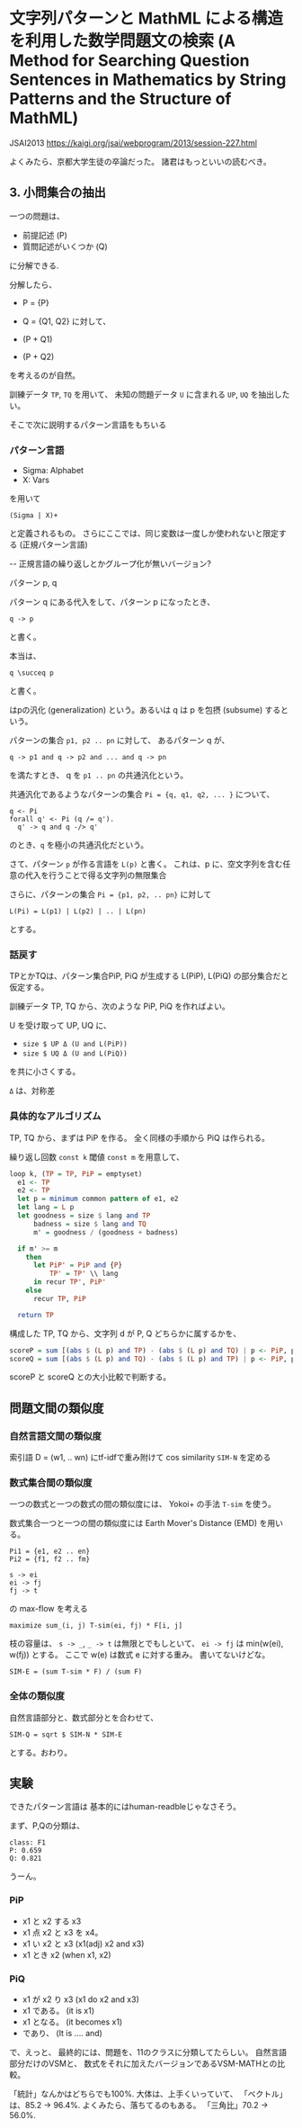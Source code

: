 # 文字列パターンと MathML による構造を利用した数学問題文の検索 (A Method for Searching Question Sentences in Mathematics by String Patterns and the Structure of MathML)

JSAI2013
https://kaigi.org/jsai/webprogram/2013/session-227.html

よくみたら、京都大学生徒の卒論だった。
諸君はもっといいの読むべき。

## 3. 小問集合の抽出

一つの問題は、

- 前提記述 (P)
- 質問記述がいくつか (Q)

に分解できる.

分解したら、
- P = {P}
- Q = {Q1, Q2}
に対して、
 
- (P + Q1)
- (P + Q2)

を考えるのが自然。

訓練データ `TP`, `TQ` を用いて、
未知の問題データ `U` に含まれる `UP`, `UQ` を抽出したい。

そこで次に説明するパターン言語をもちいる

### パターン言語

- Sigma: Alphabet
- X: Vars

を用いて
```
(Sigma | X)+
```
と定義されるもの。
さらにここでは、同じ変数は一度しか使われないと限定する (正規パターン言語)

-- 正規言語の繰り返しとかグループ化が無いバージョン?

パターン p, q

パターン q にある代入をして、パターン p になったとき、
```
q -> p
```
と書く。

本当は、
```
q \succeq p
```
と書く。


はpの汎化 (generalization) という。あるいは q は p を包摂 (subsume) するという。

パターンの集合
`p1, p2 .. pn`
に対して、
あるパターン q が、
```
q -> p1 and q -> p2 and ... and q -> pn
```
を満たすとき、
q を `p1 .. pn` の共通汎化という。

共通汎化であるようなパターンの集合
`Pi = {q, q1, q2, ... }`
について、

```
q <- Pi
forall q' <- Pi (q /= q').
  q' -> q and q -/> q'
```
のとき、`q` を極小の共通汎化だという。

さて、パターン `p` が作る言語を `L(p)` と書く。
これは、p に、空文字列を含む任意の代入を行うことで得る文字列の無限集合

さらに、パターンの集合
`Pi = {p1, p2, .. pn}`
に対して
```
L(Pi) = L(p1) | L(p2) | .. | L(pn)
```
とする。

### 話戻す

TPとかTQは、パターン集合PiP, PiQ が生成する L(PiP), L(PiQ) の部分集合だと仮定する。

訓練データ TP, TQ から、次のような PiP, PiQ を作ればよい。

U を受け取って UP, UQ に、

- `size $ UP Δ (U and L(PiP))`
- `size $ UQ Δ (U and L(PiQ))`

を共に小さくする。

`Δ` は、対称差

### 具体的なアルゴリズム

TP, TQ から、まずは PiP を作る。
全く同様の手順から PiQ は作られる。

繰り返し回数 `const k`
閾値 `const m`
を用意して、

```haskell
loop k, (TP = TP, PiP = emptyset)
  e1 <- TP
  e2 <- TP
  let p = minimum common pattern of e1, e2
  let lang = L p
  let goodness = size $ lang and TP
      badness = size $ lang and TQ
      m' = goodness / (goodness + badness)

  if m' >= m
    then
      let PiP' = PiP and {P}
          TP' = TP' \\ lang
      in recur TP', PiP'
    else
      recur TP, PiP

  return TP
```

構成した TP, TQ から、文字列 d が P, Q どちらかに属するかを、

```haskell
scoreP = sum [(abs $ (L p) and TP) - (abs $ (L p) and TQ) | p <- PiP, p >= d]
scoreQ = sum [(abs $ (L p) and TQ) - (abs $ (L p) and TP) | p <- PiP, p >= d]
```

scoreP と scoreQ との大小比較で判断する。

## 問題文間の類似度

### 自然言語文間の類似度

索引語 D = (w1, .. wn)
にtf-idfで重み附けて
cos similarity `SIM-N` を定める

### 数式集合間の類似度

一つの数式と一つの数式の間の類似度には、
Yokoi+ の手法 `T-sim` を使う。

数式集合一つと一つの間の類似度には
Earth Mover's Distance (EMD)
を用いる。

```
Pi1 = {e1, e2 .. en}
Pi2 = {f1, f2 .. fm}

s -> ei
ei -> fj
fj -> t
```

の max-flow を考える

```
maximize sum_(i, j) T-sim(ei, fj) * F[i, j]
```

枝の容量は、 `s -> _`, `_ -> t` は無限とでもしといて、
`ei -> fj` は min(w(ei), w(fj)) とする。
ここで w(e) は数式 e に対する重み。
書いてないけどな。

```
SIM-E = (sum T-sim * F) / (sum F)
```

### 全体の類似度

自然言語部分と、数式部分とを合わせて、

```
SIM-Q = sqrt $ SIM-N * SIM-E
```

とする。おわり。


## 実験

できたパターン言語は
基本的にはhuman-readbleじゃなさそう。

まず、P,Qの分類は、

```
class: F1
P: 0.659
Q: 0.821
```

うーん。

### PiP

- x1 と x2 する x3
- x1 点 x2 と x3 を x4。
- x1 い x2 と x3 (x1(adj) x2 and x3)
- x1 とき x2 (when x1, x2)

### PiQ

- x1 が x2 り x3 (x1 do x2 and x3)
- x1 である。 (it is x1)
- x1 となる。 (it becomes x1)
- であり、 (It is .... and)

で、えっと、
最終的には、問題を、11のクラスに分類してたらしい。
自然言語部分だけのVSMと、
数式をそれに加えたバージョンであるVSM-MATHとの比較。

「統計」なんかはどちらでも100%.
大体は、上手くいっていて、
「ベクトル」は、85.2 -> 96.4%.
よくみたら、落ちてるのもある。
「三角比」70.2 -> 56.0%.

